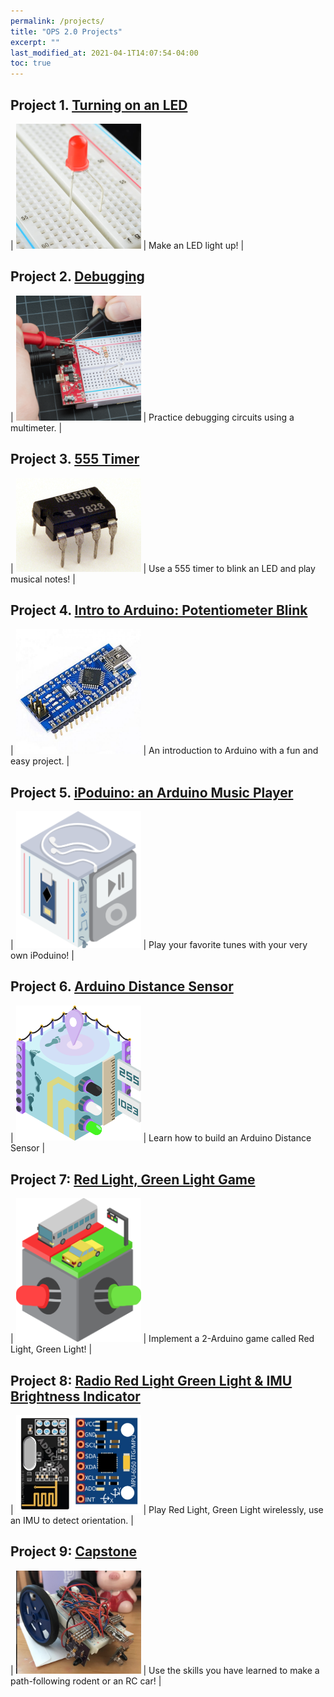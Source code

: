 ```yaml
---
permalink: /projects/
title: "OPS 2.0 Projects"
excerpt: ""
last_modified_at: 2021-04-1T14:07:54-04:00
toc: true
---
```

## Project 1. [Turning on an LED](../turn-on-led)

| <img src="../assets/images/led-breadboard.jpg" width="200" /> | Make an LED light up! |

## Project 2. [Debugging](../debugging)

| <img src="../assets/images/debugging.jpg" width="200" /> | Practice debugging circuits using a multimeter. |

## Project 3. [555 Timer](../555-timer)

| <img src="../assets/images/555-timer.jpg" width="200" /> | Use a 555 timer to blink an LED and play musical notes! |

## Project 4. [Intro to Arduino: Potentiometer Blink](../potentiometer-blink)

| <img src="../assets/images/arduino.jpg" width="200" /> | An introduction to Arduino with a fun and easy project. |

## Project 5. [iPoduino: an Arduino Music Player](../ipoduino)

| <img src="../assets/images/iPoduino.png" width="200" /> | Play your favorite tunes with your very own iPoduino! |

## Project 6. [Arduino Distance Sensor](../distance-sensor)

| <img src="../assets/images/DistanceSensor.png" width="200" /> | Learn how to build an Arduino Distance Sensor |

## Project 7: [Red Light, Green Light Game](../redlight-greenlight)

| <img src="../assets/images/RedLightGreenLight.png" width="200" /> | Implement a 2-Arduino game called Red Light, Green Light! |

## Project 8: [Radio Red Light Green Light & IMU Brightness Indicator](../radio-redlight-greenlight)

| <img src="../assets/images/arduino-imu.JPG" width="200" /> | Play Red Light, Green Light wirelessly, use an IMU to detect orientation. |

## Project 9: [Capstone](../capstone)

| <img src="../assets/images/rodent.png" width="200" /> | Use the skills you have learned to make a path-following rodent or an RC car!  |
